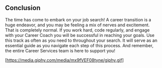 ## Conclusion

The time has come to embark on your job search! A career transition is a huge endeavor, and you may be feeling a mix of nerves and excitement. That is completely normal. If you work hard, code regularly, and engage with your Career Coach you will be successful in reaching your goals. Use this track as often as you need to throughout your search. It will serve as an essential guide as you navigate each step of this process. And remember, the entire Career Services team is here to support you!

[https://media.giphy.com/media/mx9fVEF08tyne/giphy.gif]
